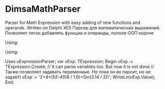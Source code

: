 # DimsaMathParser
Parser for Math Expression with easy adding of new functions and operands. Written on Delphi XE5
Парсер для математических выражений. Позволяет легко добавлять функции и операнды, полное ООП короче
<br />

Using:<br />

Using:

Uses
	uExpressionParser;
var
	vExp: TExpression;
Begin
	vExp := TExpression.Create;
	// It can parse variables too. But now it is not done
	// Также позволяет задавать переменные. Но пока он их парсит, но не задаёт)
	vExp := '2+4*(5*5-45*(8 / 1.6)+Sin(3.14 / 2))';
	WriteLn(vExp.Value);
End.



